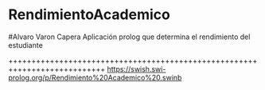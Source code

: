 # RendimientoAcademico
#Alvaro Varon Capera
Aplicación prolog que determina el rendimiento del estudiante

+++++++++++++++++++++++++++++++++++++++++++++++++++++++++++++++++++++++++++
https://swish.swi-prolog.org/p/Rendimiento%20Academico%20.swinb
